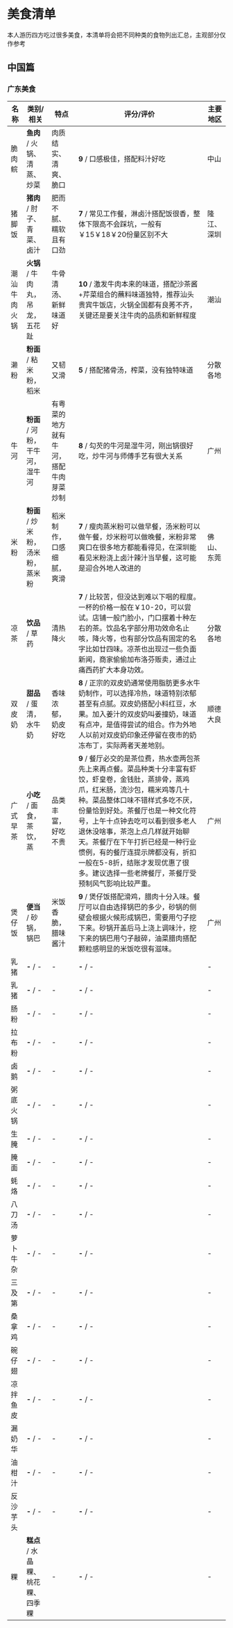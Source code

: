 # 美食清单

本人游历四方吃过很多美食，本清单将会把不同种类的食物列出汇总，主观部分仅作参考

## 中国篇

### 广东美食
| 名称 | 类别/相关 | 特点 | 评分/评价| 主要地区 |
| ------------ | --------------------------------- | ---------------------- | -------------------------------------------------------------------------------------------------------------------------------------------- | ---------- |
| 脆肉鲩 | **鱼肉** / 火锅、清蒸、炒菜 | 肉质结实、清爽、脆口 | **9** / 口感极佳，搭配料汁好吃 | 中山 |
| 猪脚饭 | **猪肉** / 肘子、青菜、卤汁 | 肥而不腻、糯软且有口劲 | **7** / 常见工作餐，淋卤汁搭配饭很香，整体下限高不会踩坑，一般有￥15￥18￥20份量区别不大| 隆江、深圳 |
| 潮汕牛肉火锅 | **火锅** / 牛肉丸，吊龙，五花趾 | 牛骨清汤、新鲜味道好 | **10** / 激发牛肉本来的味道，搭配沙茶酱+芹菜组合的蘸料味道独特，推荐汕头贵宾牛饭店，火锅全国都有良莠不齐，关键还是要关注牛肉的品质和新鲜程度 | 潮汕 |
| 濑粉 | **粉面** / 粘米粉，稻米 | 又韧又滑 | **5** / 搭配猪骨汤，榨菜，没有独特味道 |分散各地|
| 牛河 | **粉面** / 河粉，干牛河，湿牛河 | 有粤菜的地方就有牛河，搭配牛肉芽菜炒制| **8** / 勾芡的牛河是湿牛河，刚出锅很好吃，炒牛河与师傅手艺有很大关系| 广州|
| 米粉 | **粉面** / 炒米粉，汤米粉，蒸米粉 | 稻米制作，口感细腻，爽滑| **7** / 瘦肉蒸米粉可以做早餐，汤米粉可以做午餐，炒米粉可以做晚餐，米粉非常爽口在很多地方都能看得见，在深圳能看见米粉浇上卤汁辣汁当早餐，这可能是迎合外地人改进的| 佛山、东莞|
| 凉茶 | **饮品** / 草药 | 清热降火| **7** / 比较苦，但没达到难以下咽的程度。一杯的价格一般在￥10-20，可以尝试。店铺一般门脸小，门口摆着十种左右的茶。饮品名字部分用功效命名止咳，降火等，也有部分饮品有固定的名字比如廿四味。凉茶也出现过一些负面新闻，商家偷偷加布洛芬贩卖，通过止痛西药扩大本身功效。| 分散各地|
| 双皮奶 | **甜品** / 蛋清，水牛奶 | 香味浓郁，奶皮好吃| **8** / 正宗的双皮奶通常使用脂肪更多水牛奶制作，可以选择冷热，味道特别浓郁甚至有点腻。双皮奶搭配小料红豆，水果。加入姜汁的双皮奶叫姜撞奶，味道有点冲，是值得尝试的组合。作为外地人以前对双皮奶印象还停留在夜市的奶冻布丁，实际两者天差地别。| 顺德大良 |
| 广式早茶 | **小吃** / 面食，茶饮，蒸 | 品类丰富，好吃不贵| **9** / 餐厅必交的是茶位费，热水壶两包茶先上来再点餐。菜品种类十分丰富有虾饺，虾皇卷，金钱肚，蒸排骨，蒸鸡爪，红米肠，流沙包，糯米鸡等几十种。菜品整体口味不错样式多吃不厌，份量恰到好处。茶餐厅也是一种文化符号，上午十点钟去吃可以看到很多老人退休没啥事，茶泡上点几样就开始聊天。茶餐厅在下午打折已经是一种行业惯例，有的餐厅连提示牌都没有，折扣一般在5-8折，结账才发现优惠了很多。建议选择一些老牌餐厅，茶餐厅受预制风气影响比较严重。| 广州 |
| 煲仔饭 | **便当** / 砂锅，锅巴 | 米饭香脆，腊味酱汁| **9** / 煲仔饭搭配滑鸡，腊肉十分入味。餐厅可以自由选择锅巴的多少，砂锅的侧壁会根据火候形成锅巴，需要用勺子挖下来。砂锅开盖后马上浇上调味汁，挖下来的锅巴用勺子敲碎，油菜腊肉搭配颗粒感明显的米饭吃很有滋味。| 广州|
| 乳猪 | **-** / - | -| **-** / -| -|
| 乳猪 | **-** / - | -| **-** / -| -|
| 肠粉 | **-** / - | -| **-** / -| -|
| 拉布粉 | **-** / - | -| **-** / -| -|
| 卤鹅 | **-** / - | -| **-** / -| -|
| 粥底火锅 | **-** / - | -| **-** / -| -|
| 生腌 | **-** / - | -| **-** / -| -|
| 腌面 | **-** / - | -| **-** / -| -|
| 蚝烙 | **-** / - | -| **-** / -| -|
| 八刀汤 | **-** / - | -| **-** / -| -|
| 萝卜牛杂 | **-** / - | -| **-** / -| -|
| 三及第 | **-** / - | -| **-** / -| -|
| 桑拿鸡 | **-** / - | -| **-** / -| -|
| 碗仔翅 | **-** / - | -| **-** / -| -|
| 凉拌鱼皮 | **-** / - | -| **-** / -| -|
| 漏奶华 | **-** / - | -| **-** / -| -|
| 油柑汁 | **-** / - | -| **-** / -| -|
| 反沙芋头 | **-** / - | -| **-** / -| -|
| 粿 | **糕点** / 水晶粿、桃花粿、四季粿 | -| **-** / -| -|


<!-- demo -->
<div style="display:none">
| - | **-** / - | - | **-** / - | - |
</div>

